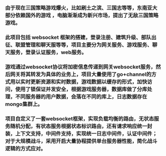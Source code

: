 ### 由于现在三国策略游戏爆火，比如刷土之滨、三国志等等，东南亚大部分依赖国外的游戏 ，电脑渐渐成为新兴市场，提出了无敌三国策略游戏。
### 此项目包括 websocket 框架的搭建，登录注册、建筑升级、部队出征、联盟管理和聊天服等等，项目主要分为网关服务、游戏服务、聊天服务，登录认证服务，web服务。
### 游戏通过websocket协议将加密信息传递到网关websocket服务，然后网关将其转发为具体的业务上，项目大量使用了go+channel的方式用以实时更新资源和实时数据，游戏数据以缓存的形式，加快访问，使用了锁保证并发安全，根据游戏服务器，数据库做了分库处理，不同服务器的用户数据，会落在不同的库上，日志数据存在mongo集群上。
### 项目自定义了一套websocket框架，实现负载均衡的路由，无状态服务随机分配，有状态服务根据状态标识路由，还有请求响应统一封装，上下文支持，中间件支持，实现统一日志中间件，认证中间件；对于大规模战斗，采用开启大量协程提供单台服务器性能，简化战斗逻辑的方式应对。